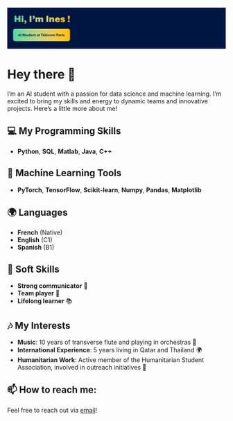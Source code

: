 <p align="center">
  <picture>
    <source 
      srcset="https://github.com/InesLalou/InesLalou/blob/main/header-profile.png?raw=true" 
      media="(prefers-color-scheme: dark)">
    <img 
      src="https://github.com/InesLalou/InesLalou/blob/main/header-profile.png?raw=true" 
      alt="Header image">
  </picture>
</p>

# Hey there 👋

I’m an AI student with a passion for data science and machine learning. I’m excited to bring my skills and energy to dynamic teams and innovative projects. Here’s a little more about me!

## 💻 My Programming Skills
- **Python**, **SQL**, **Matlab**, **Java**, **C++**

## 🤖 Machine Learning Tools
- **PyTorch**, **TensorFlow**, **Scikit-learn**, **Numpy**, **Pandas**, **Matplotlib**

## 🌍 Languages
- **French** (Native)  
- **English** (C1)  
- **Spanish** (B1)

## 🧠 Soft Skills
- **Strong communicator** 📣  
- **Team player** 🤝  
- **Lifelong learner** 📚

## 🎶 My Interests
- **Music**: 10 years of transverse flute and playing in orchestras 🎵  
- **International Experience**: 5 years living in Qatar and Thailand 🌍  
- **Humanitarian Work**: Active member of the Humanitarian Student Association, involved in outreach initiatives 🤝

## 📫 How to reach me:
Feel free to reach out via [email](mailto:ines.lalou@outlook.com)!
 

<!--
**InesLalou/InesLalou** is a ✨ _special_ ✨ repository because its `README.md` (this file) appears on your GitHub profile.
AI student with diverse and successful experience in data, eager to apply my skills and energy to contribute to your team.

Skills 
Here are some ideas to get you started:

- 🔭 I’m currently working on ...
- 🌱 I’m currently learning ...
- 👯 I’m looking to collaborate on ...
- 🤔 I’m looking for help with ...
- 💬 Ask me about ...
- 📫 How to reach me: ...
- 😄 Pronouns: ...
- ⚡ Fun fact: ...
-->
